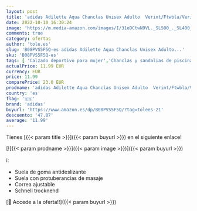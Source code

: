 ```yaml
---
layout: post
title: 'adidas Adilette Aqua Chanclas Unisex Adulto  Verint/Ftwbla/Verint  46 EU'
date: 2022-10-10 16:30:24
image: 'https://m.media-amazon.com/images/I/31eDCtwN9VL._SL500_._SL400_.jpg'
comments: true
category: ofertas
author: 'tole.es'
slug: 'B08PVS5F5Q-es adidas Adilette Aqua Chanclas Unisex Adulto...'
sku: 'B08PVS5F5Q-es'
tags: [ 'Calzado deportivo para mujer','Chanclas y sandalias de piscina para mujer','Zapatillas y calzado deportivo para mujer','Zapatos','Zapatos para mujer','Zapatos y complementos','adidas','chanclas','🇪🇸', ]
actualPrice: 11.99 EUR
currency: EUR
price: 11.99
comparePrice: 23.0 EUR
prodname: 'adidas Adilette Aqua Chanclas Unisex Adulto  Verint/Ftwbla/Verint  46 EU'
country: 'es'
flag: '🇪🇸'
brand: 'adidas'
buyurl: 'https://www.amazon.es/dp/B08PVS5F5Q/?tag=tolees-21'
descuento: '47.87'
average: '11.99'
---
```


Tienes [{{< param title >}}]({{< param buyurl >}}) en el siguiente enlace!

[![{{< param prodname >}}]({{< param image >}})]({{< param buyurl >}})

ℹ️:

- Suela de goma antideslizante
- Suela con protuberancias de masaje
- Correa ajustable
- Schnell trocknend

[🛒 Accede a la oferta!!]({{< param buyurl >}})
